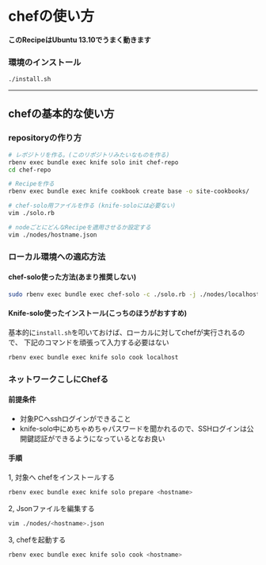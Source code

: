 chefの使い方
=======================

**このRecipeはUbuntu 13.10でうまく動きます**

### 環境のインストール

```bash
./install.sh
```

---

## chefの基本的な使い方

### repositoryの作り方

```bash
# レポジトリを作る。(このリポジトリみたいなものを作る)
rbenv exec bundle exec knife solo init chef-repo
cd chef-repo

# Recipeを作る
rbenv exec bundle exec knife cookbook create base -o site-cookbooks/

# chef-solo用ファイルを作る (knife-soloには必要ない)
vim ./solo.rb

# nodeごとにどんなRecipeを適用させるか設定する
vim ./nodes/hostname.json
```

### ローカル環境への適応方法

#### chef-solo使った方法(あまり推奨しない)

``` bash
sudo rbenv exec bundle exec chef-solo -c ./solo.rb -j ./nodes/localhost.json
```

#### Knife-solo使ったインストール(こっちのほうがおすすめ)
基本的に`install.sh`を叩いておけば、ローカルに対してchefが実行されるので、
下記のコマンドを頑張って入力する必要はない

```bash
rbenv exec bundle exec knife solo cook localhost
```

### ネットワークこしにChefる
#### 前提条件

- 対象PCへsshログインができること
- knife-solo中にめちゃめちゃパスワードを聞かれるので、SSHログインは公開鍵認証ができるようになっているとなお良い

#### 手順

1, 対象へ chefをインストールする

```bash
rbenv exec bundle exec knife solo prepare <hostname>
```

2, Jsonファイルを編集する

```bash
vim ./nodes/<hostname>.json
```

3, chefを起動する

```bash
rbenv exec bundle exec knife solo cook <hostname>
```
